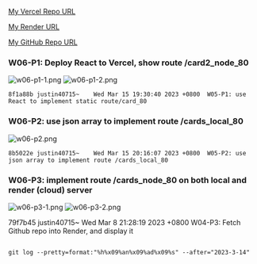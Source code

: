 [My Vercel Repo URL](https://github.com/1112-wp2/1112-client-card-demo-80)

[My Render URL](https://one112-server-cs-info-lab-62wd.onrender.com)

[My GitHub Repo URL](https://github.com/1112-wp2/1111-wp2_demo_80)

### W06-P1: Deploy React to Vercel, show route /card2_node_80

![w06-p1-1.png](https://wjviuyuwtkixlajqlpbk.supabase.co/storage/v1/object/public/demo-80/md_img/w06-p1-1.png)
![w06-p1-2.png](https://wjviuyuwtkixlajqlpbk.supabase.co/storage/v1/object/public/demo-80/md_img/w06-p1-2.png)

```
8f1a88b justin40715~    Wed Mar 15 19:30:40 2023 +0800  W05-P1: use React to implement static route/card_80
```

### W06-P2: use json array to implement route /cards_local_80

![w06-p2.png](https://wjviuyuwtkixlajqlpbk.supabase.co/storage/v1/object/public/demo-80/md_img/w06-p1-2.png)

```
8b5022e justin40715~    Wed Mar 15 20:16:07 2023 +0800  W05-P2: use json array to implement route /cards_local_80
```

### W06-P3: implement route /cards_node_80 on both local and render (cloud) server

![w06-p3-1.png](https://wjviuyuwtkixlajqlpbk.supabase.co/storage/v1/object/public/demo-80/md_img/w05-p3-1.png)
![w06-p3-2.png](https://wjviuyuwtkixlajqlpbk.supabase.co/storage/v1/object/public/demo-80/md_img/w05-p3-2.png)

79f7b45 justin40715~ Wed Mar 8 21:28:19 2023 +0800 W04-P3: Fetch Github repo into Render, and display it

```

git log --pretty=format:"%h%x09%an%x09%ad%x09%s" --after="2023-3-14"
```

